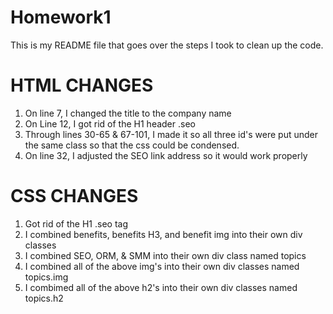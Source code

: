 # Homework1

This is my README file that goes over the steps I took to clean up the code.

# HTML CHANGES

1. On line 7, I changed the title to the company name
2. On Line 12, I got rid of the H1 header .seo
3. Through lines 30-65 & 67-101, I made it so all three id's were put under the same class so that the css could be condensed.
4. On line 32, I adjusted the SEO link address so it would work properly

# CSS CHANGES

1. Got rid of the H1 .seo tag
2. I combined benefits, benefits H3, and benefit img into their own div classes
3. I combined SEO, ORM, & SMM into their own div class named topics
4. I combined all of the above img's into their own div classes named topics.img
5. I combimed all of the above h2's into their own div classes named topics.h2